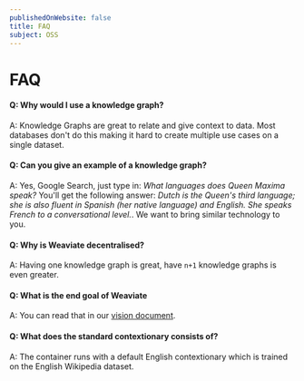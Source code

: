 ```yaml
---
publishedOnWebsite: false
title: FAQ
subject: OSS
---
```


# FAQ

#### Q: Why would I use a knowledge graph?<br>
A: Knowledge Graphs are great to relate and give context to data. Most databases don't do this making it hard to create multiple use cases on a single dataset.

#### Q: Can you give an example of a knowledge graph?<br>
A: Yes, Google Search, just type in: _What languages does Queen Maxima speak?_ You'll get the following answer: _Dutch is the Queen's third language; she is also fluent in Spanish (her native language) and English. She speaks French to a conversational level._. We want to bring similar technology to you.

#### Q: Why is Weaviate decentralised?<br>
A: Having one knowledge graph is great, have `n+1` knowledge graphs is even greater. 

#### Q: What is the end goal of Weaviate<br>
A: You can read that in our [vision document]().

#### Q: What does the standard contextionary consists of?
A: The container runs with a default English contextionary which is trained on the English Wikipedia dataset.
